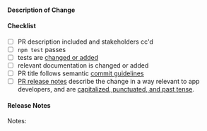 #### Description of Change
<!--
Thank you for your Pull Request. Please provide a description above and review
the requirements below

Contributors guide: https://github.com/satheaki/thegame/CONTRIBUTING.md
-->

#### Checklist
<!-- Remove items that do not apply. For completed items, change [ ] to [x]. -->

- [ ] PR description included and stakeholders cc'd
- [ ] `npm test` passes
- [ ] tests are [changed or added](https://github.com/portal-game-hack/Chaser-The-Python/docs/development/testing.md)
- [ ] relevant documentation is changed or added
- [ ] PR title follows semantic [commit guidelines](https://github.com/portal-game-hack/Chaser-The-Python/docs/development/pull-requests.md#commit-message-guidelines)
- [ ] [PR release notes](https://github.com/portal-game-hack/Chaser-The-Python/README.md) describe the change in a way relevant to app developers, and are [capitalized, punctuated, and past tense](https://github.com/portal-game-hack/Chaser-The-Python/README.md#examples).

#### Release Notes

Notes: <!-- Please add a one-line description for app developers to read in the release notes, or `no-notes` if no notes relevant to app developers. Examples and help on special cases: https://github.com/portal-game-hack/Chaser-The-Python/README.md#examples -->
